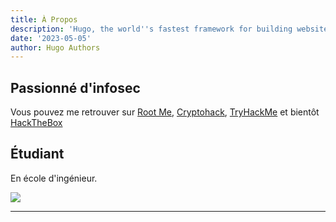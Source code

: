 ```yaml
---
title: À Propos
description: 'Hugo, the world''s fastest framework for building websites'
date: '2023-05-05'
author: Hugo Authors
---
```


## Passionné d'infosec

Vous pouvez me retrouver sur [Root Me](https://www.root-me.org/Nu1t?inc=statistiques&lang=fr), [Cryptohack](https://cryptohack.org/user/0x14mth3n1ght/), [TryHackMe](https://tryhackme.com/p/Nu1t) et bientôt [HackTheBox](https://www.hackthebox.com/profile/1332137)

## Étudiant 

En école d'ingénieur.

![](https://img.buzzfeed.com/buzzfeed-static/static/2021-12/18/6/asset/e882fdf53383/anigif_sub-buzz-3264-1639808624-12.gif)

---

